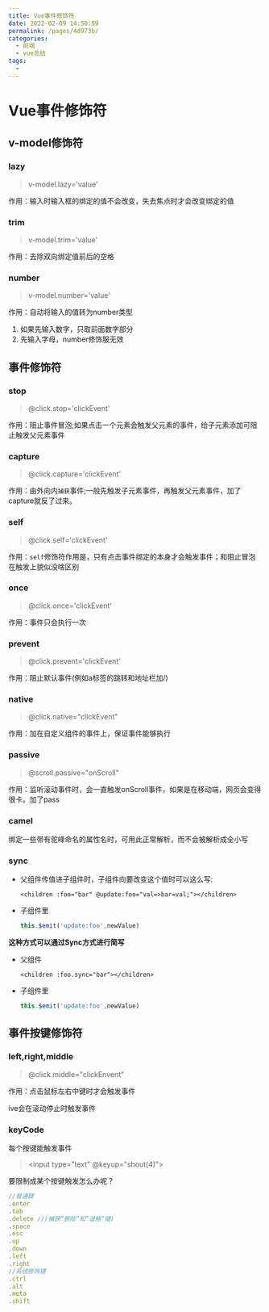 ```yaml
---
title: Vue事件修饰符
date: 2022-02-09 14:50:59
permalink: /pages/4d973b/
categories:
  - 前端
  - vue总结
tags:
  - 
---
```

# Vue事件修饰符

## v-model修饰符

### lazy

> v-model.lazy='value'

作用：输入时输入框的绑定的值不会改变，失去焦点时才会改变绑定的值

###  trim

> v-model.trim='value' 

作用：去除双向绑定值前后的空格

###  number

> v-model.number='value'

作用：自动将输入的值转为number类型

1. 如果先输入数字，只取前面数字部分
2. 先输入字母，number修饰服无效

## 事件修饰符

### stop

> @click.stop='clickEvent'

作用：阻止事件冒泡;如果点击一个元素会触发父元素的事件，给子元素添加可阻止触发父元素事件

### capture

> @click.capture='clickEvent'

作用：由外向内`捕获`事件;一般先触发子元素事件，再触发父元素事件，加了capture就反了过来。

### self

> @click.self='clickEvent'

作用：`self`修饰符作用是，只有点击事件绑定的本身才会触发事件；和阻止冒泡在触发上貌似没啥区别

###  once

> @click.once='clickEvent'

作用：事件只会执行一次

###  prevent

> @click.prevent='clickEvent'

作用：阻止默认事件(例如a标签的跳转和地址栏加/)

### native

> @click.native="clickEvent"

作用：加在自定义组件的事件上，保证事件能够执行

### passive

> @scroll.passive="onScroll"

作用：监听滚动事件时，会一直触发onScroll事件，如果是在移动端，网页会变得很卡。加了pass

### camel

绑定一些带有驼峰命名的属性名时，可用此正常解析，而不会被解析成全小写



### sync

- 父组件传值进子组件时，子组件向要改变这个值时可以这么写:

  ````vue
  <children :foo="bar" @update:foo="val=>bar=val;"></children>
  ````

- 子组件里

  ````javascript
  this.$emit('update:foo',newValue)
  ````

**这种方式可以通过Sync方式进行简写**

- 父组件

  ````vue
  <children :foo.sync="bar"></children>
  ````

- 子组件里

  ````javascript
  this.$emit('update:foo',newValue)
  ````
## 事件按键修饰符

###  left,right,middle

> @click.middle="clickEnvent"

作用：点击鼠标左右中键时才会触发事件

ive会在滚动停止时触发事件

### keyCode

每个按键能触发事件

> <input type="text" @keyup="shout(4)">

要限制成某个按键触发怎么办呢？

````javascript
//普通键
.enter 
.tab
.delete //(捕获“删除”和“退格”键)
.space
.esc
.up
.down
.left
.right
//系统修饰键
.ctrl
.alt
.meta
.shift
````



